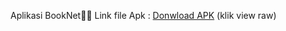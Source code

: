 Aplikasi BookNet🏸🎾
Link file Apk :
[Donwload APK](https://github.com/mirelsimanjorang/Booking_Net_Mirel/blob/main/release/app-release.apk) (klik view raw)
